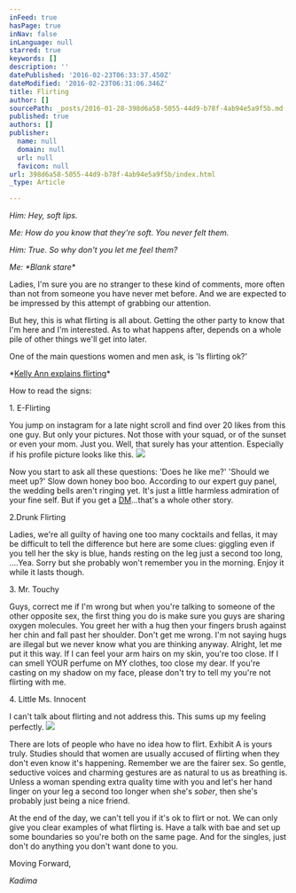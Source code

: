 ```yaml
---
inFeed: true
hasPage: true
inNav: false
inLanguage: null
starred: true
keywords: []
description: ''
datePublished: '2016-02-23T06:33:37.450Z'
dateModified: '2016-02-23T06:31:06.346Z'
title: Flirting
author: []
sourcePath: _posts/2016-01-28-398d6a58-5055-44d9-b78f-4ab94e5a9f5b.md
published: true
authors: []
publisher:
  name: null
  domain: null
  url: null
  favicon: null
url: 398d6a58-5055-44d9-b78f-4ab94e5a9f5b/index.html
_type: Article

---
```

_Him: Hey, soft lips._

_Me: How do you know that they're soft. You never felt them._

_Him: True. So why don't you let me feel them?_

_Me: \*Blank stare\*_

Ladies, I'm sure you are no stranger to these kind of comments, more often than not from someone you have never met before. And we are expected to be impressed by this attempt of grabbing our attention. 

But hey, this is what flirting is all about. Getting the other party to know that I'm here and I'm interested. As to what happens after, depends on a whole pile of other things we'll get into later.

One of the main questions women and men ask, is 'Is flirting ok?'

\*[Kelly Ann explains flirting][0]\*

How to read the signs:

1\. E-Flirting

You jump on instagram for a late night scroll and find over 20 likes from this one guy. But only your pictures.  Not those with your squad, or of the sunset or even your mom. Just you. Well, that surely has your attention. Especially if his profile picture looks like this.
![](https://the-grid-user-content.s3-us-west-2.amazonaws.com/999cd352-d1ee-42df-bfa4-0ba33dd4a90e.JPG)

Now you start to ask all these questions: 'Does he like me?' 'Should we meet up?' Slow down honey boo boo. According to our expert guy panel, the wedding bells aren't ringing yet. It's just a little harmless admiration of your fine self. But if you get a [DM][1]...that's a whole other story.

2.Drunk Flirting

Ladies, we're all guilty of having one too many cocktails and fellas, it may be difficult to tell the difference but here are some clues: giggling even if you tell her the sky is blue, hands resting on the leg just a second too long, ....Yea. Sorry but she probably won't remember you in the morning. Enjoy it while it lasts though.

3\. Mr. Touchy

Guys, correct me if I'm wrong but when you're talking to someone of the other opposite sex, the first thing you do is make sure you guys are sharing oxygen molecules.  You greet her with a hug then your fingers brush against her chin and fall past her shoulder. Don't get me wrong. I'm not saying hugs are illegal but we never know what you are thinking anyway. Alright, let me put it this way. If I can feel your arm hairs on my skin, you're too close. If I can smell YOUR perfume on MY clothes, too close my dear. If you're casting on my shadow on my face, please don't try to tell my you're not flirting with me. 

4\. Little Ms. Innocent

I can't talk about flirting and not address this. This sums up my feeling perfectly.
![](https://the-grid-user-content.s3-us-west-2.amazonaws.com/196c3146-2d4e-499b-8e42-1fbc9e0a69c2.jpg)

There are lots of people who have no idea how to flirt. Exhibit A is yours truly. Studies should that women are usually accused of flirting when they don't even know it's happening. Remember we are the fairer sex. So gentle, seductive voices and charming gestures are as natural to us as breathing is. Unless a woman spending extra quality time with you and let's her hand linger on your leg a second too longer when she's _sober_, then she's probably just being a nice friend.

At the end of the day, we can't tell you if it's ok to flirt or not. We can only give you clear examples of what flirting is. Have a talk with bae and set up some boundaries so you're both on the same page. And for the singles, just don't do anything you don't want done to you.

Moving Forward,

_Kadima_

[0]: https://youtu.be/cGiwB9bg5Sg
[1]: http://www.keepitfunny.org/down-the/
